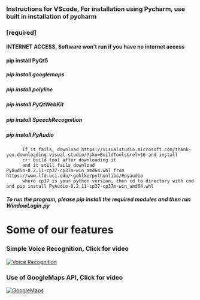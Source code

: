 ### Instructions for VScode, For installation using Pycharm, use built in installation of pycharm 
### [required]
#### INTERNET ACCESS, Software won't run if you have no internet access
#### pip install PyQt5 
##### pip install googlemaps
##### pip install polyline
##### pip install PyQtWebKit
##### pip install SpeechRecognition
##### pip install PyAudio
          If it fails, download https://visualstudio.microsoft.com/thank-you-downloading-visual-studio/?sku=BuildTools&rel=16 and install
          c++ build tool after downloading it
          and it still fails download PyAudio‑0.2.11‑cp37‑cp37m‑win_amd64.whl from https://www.lfd.uci.edu/~gohlke/pythonlibs/#pyaudio
          where cp37 is your python version, then cd to directory with cmd and pip install PyAudio‑0.2.11‑cp37‑cp37m‑win_amd64.whl
##### To run the program, please pip install the required modules and then run WindowLogin.py

# Some of our features
### Simple Voice Recognition, Click for video
[![Voice Recognition](https://img.youtube.com/vi/SgdUDon4IP4/0.jpg)](https://www.youtube.com/watch?v=SgdUDon4IP4 "Voice Recognition")

### Use of GoogleMaps API, Click for video
[![GoogleMaps](https://img.youtube.com/vi/9i7xZ5n21s8/0.jpg)](https://www.youtube.com/watch?v=9i7xZ5n21s8 "Google Maps")

